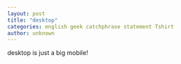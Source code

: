 ```yaml
---
layout: post
title: "desktop"
categories: english geek catchphrase statement Tshirt  
author: unknown
---
```

desktop is just a big mobile!
